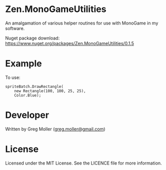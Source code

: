 # Zen.MonoGameUtilities

An amalgamation of various helper routines for use with MonoGame in my software.

Nuget package download: https://www.nuget.org/packages/Zen.MonoGameUtilities/0.1.5

# Example
To use:

    spriteBatch.DrawRectangle(
        new Rectangle(100, 100, 25, 25),
        Color.Blue);
    
# Developer
Written by Greg Moller (greg.moller@gmail.com)

# License
Licensed under the MIT License. See the LICENCE file for more information.
